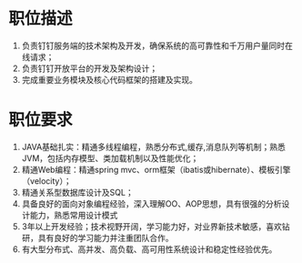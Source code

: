 # 职位描述

1. 负责钉钉服务端的技术架构及开发，确保系统的高可靠性和千万用户量同时在线请求；
1. 负责钉钉开放平台的开发及架构设计；
1. 完成重要业务模块及核心代码框架的搭建及实现。

# 职位要求

1. JAVA基础扎实：精通多线程编程，熟悉分布式,缓存,消息队列等机制；熟悉JVM，包括内存模型、类加载机制以及性能优化；
1. 精通Web编程：精通spring mvc、orm框架（ibatis或hibernate）、模板引擎（velocity）；
1. 精通关系型数据库设计及SQL；
1. 具备良好的面向对象编程经验，深入理解OO、AOP思想，具有很强的分析设计能力，熟悉常用设计模式
1. 3年以上开发经验；技术视野开阔，学习能力好，对业界新技术敏感，喜欢钻研，具有良好的学习能力并注重团队合作。
1. 有大型分布式、高并发、高负载、高可用性系统设计和稳定性经验优先。
